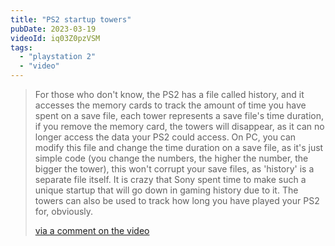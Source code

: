 ```yaml
---
title: "PS2 startup towers"
pubDate: 2023-03-19
videoId: iq03Z0pzVSM
tags: 
  - "playstation 2"
  - "video"
---
```


> For those who don't know, the PS2 has a file called history, and it accesses the memory cards to track the amount of time you have spent on a save file, each tower represents a save file's time duration, if you remove the memory card, the towers will disappear, as it can no longer access the data your PS2 could access. On PC, you can modify this file and change the time duration on a save file, as it's just simple code (you change the numbers, the higher the number, the bigger the tower), this won't corrupt your save files, as 'history' is a separate file itself. It is crazy that Sony spent time to make such a unique startup that will go down in gaming history due to it. The towers can also be used to track how long you have played your PS2 for, obviously.
> 
> [via a comment on the video](https://www.youtube.com/watch?v=iq03Z0pzVSM&lc=Ugy8TPa38Aa0OhqPftx4AaABAg)
